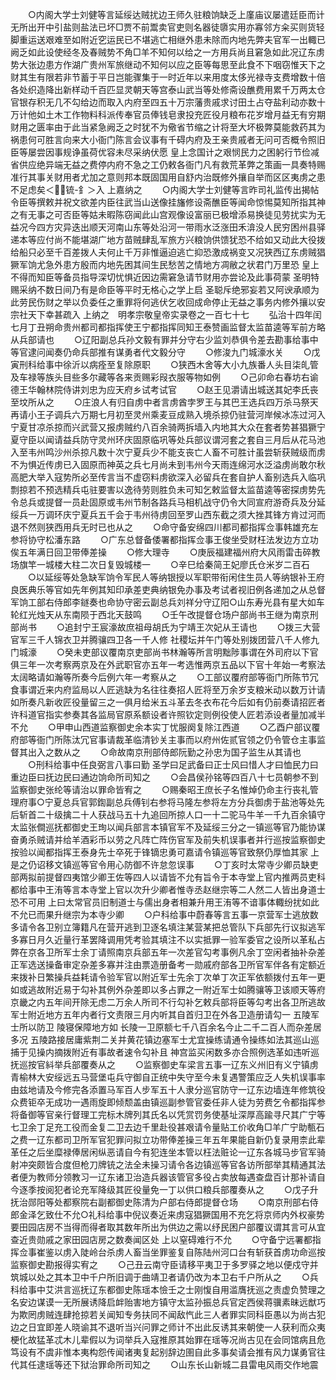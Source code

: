<!-- { "loadSidebar": true } -->
　　○内阁大学士刘健等言延绥达贼扰边王师久驻粮饷缺乏上廑庙议屡遣廷臣而计无所出开中引盐则盐法已坏□贾不前鬻卖官吏则名器徒隳实用亦寡邻方籴买则货轻脚重运送艰难至如附近穵运民已不堪逃亡相继外患未除而内地先弊夫官军一出輙已阙乏如此设使经冬及春贼势不角□羊不知何以给之一方用兵尚且窘急如此况辽东虏势大张边患方作湖广贵州军旅继动不知何以应之臣等每思至此食不下咽窃惟天下之财其生有限若非节蓄于平日岂能骤集于一时近年以来用度太侈光禄寺支费增数十倍各处织造降出新样动千百匹显灵朝天等宫泰山武当等处修斋设醮费用累千万两太仓官银存积无几不勾给边而取入内府至四五十万宗藩贵戚求讨田土占夺盐利动亦数十万计他如土木工作物料科派传奉官员俸钱皂隶投充匠役月粮布花岁增月益无有穷期财用之匮率由于此当紧急阙乏之时犹不为儆省节缩之计将至大坏极弊莫能救药其为祸患何可胜言向来大小衙门陈言会议事有千碍内府及王亲贵戚者无问可否概令照旧臣等屡尝因事规诤虽荷优容未尽采纳伏愿  皇上念国计之艰悯民力之困躬行节俭减省供应绝异端无益之费停内府不急之工仍敕各衙门凡有救荒革弊之策画一具奏特赐准行其事关财用者尤加之意则邦本既固国用自舒内治既修外攘自举而区区夷虏之患不足虑矣＜锍-釒＞入  上嘉纳之
　　○内阁大学士刘健等言昨司礼监传出揭帖令臣等撰敕并祝文欲差内臣往武当山送像挂旛修设斋醮臣等闻命惊惕莫知所指其神之有无事之可否臣等姑未暇陈窃闻此山宫观像设富丽已极增添易换徒见劳扰实为无益况今四方灾异迭出顺天河南山东等处沿河一带雨水泛涨田禾渰没人民穷困州县驿递本等应付尚不能堪湖广地方苗贼肆乱军旅方兴粮饷供馈犹恐不给如又动此大役拨给船只必至千百差拨人夫何止千万非惟逼迫逃亡抑恐激成祸变又况狭西辽东虏贼猖獗军饷尤急外患方殷而内地先困其间生民愁苦之情地方凋敝之状君门万里恐  皇上不得而知臣等备员指导深切忧惧近因边需窘急请节财用亦尝论及此事荷蒙  圣明特赐采纳不数日间乃有是命臣等平时无格心之学上启  圣聪斥绝邪妄若又阿谀承顺为此劳民伤财之举以负委任之重罪将何逃伏乞收回成命停止无益之事务内修外攘以安宗社天下幸甚疏入  上纳之　明孝宗敬皇帝实录卷之一百七十七
　　弘治十四年闰七月丁丑朔命贵州都司都指挥使王宁都指挥同知王泰赞画监督太监苗逵等军前方略从兵部请也
　　○辽阳副总兵孙文毅有罪并分守右少监刘恭俱令差去勘事给事中等官逮问闻奏仍命兵部推有谋勇者代文毅分守
　　○修浚九门城濠水关
　　○戊寅刑科给事中徐沂以病痊至复除原职
　　○狭西木舍等大小九族番人头目柒癿管及车禄等族头目些多尔藏等各来贡赐彩叚衣服等物如例
　　○己卯命右春坊右谕德王华翰林院侍讲刘忠为应天府乡试考试官
　　○赵王见灂请出城送其妃李氏丧至坟所从之
　　○庄浪人有归自虏中者言虏酋孛罗王与其巴王选兵四万杀马祭天再请小王子调兵六万期七月初至灵州乘麦豆成熟入境杀掠仍驻营河岸候冰冻过河入宁夏甘凉杀掠而兴武营又报虏贼约八百余骑两拆墙入内地其大众在套者势甚猖獗宁夏守臣以闻请益兵防守灵州环庆固原临巩等处兵部议谓河套之套自三月后从花马池入至韦州鸣沙州杀掠凡数十次宁夏兵少不能支丧亡人畜不可胜计虽尝斩获贼级而虏不为惧近传虏已入固原而神英之兵七月尚未到韦州今天雨连绵河水泛溢虏尚敢尔秋高肥大举入寇势所必至传言当不虚窃料虏欲深入必留兵在套自护人畜别选兵入临巩剽掠若不预选精兵屯驻要害以逸待劳则胜负未可知乞敕监督太监苗逵等密探虏势先令总兵或提督一员赴固原或韦州节制各路兵马相机战守仍令大同宣府游奇兵及分延绥兵一万调环庆宁夏兵五千会于韦州待虏回至罗山西东截之须大挫其锋方肯过河而退不然则狭西用兵无时已也从之
　　○命守备安绵四川都司都指挥佥事韩雄充左参将协守松潘东路
　　○广东总督备倭署都指挥佥事王俊坐受财枉法发边方立功俟五年满日回卫带俸差操
　　○修大理寺
　　○庚辰福建福州府大风雨雷击碎教场旗竿一城楼大柱二次日复毁城楼一
　　○辛巳给秦简王妃廖氏仓米岁二百石
　　○以延绥等处急缺军饷令军民人等纳银授以军职带衔闲住生员人等纳银补王府良医典乐等官如先年例其知印承差吏典纳银免办事及考试者视旧例各递加之从总督军饷工部右侍郎李鐩奏也命协守密云副总兵刘祥分守辽阳○山东寿光县有星大如车轮红光烛天从东南陨于西北天鼓鸣
　　○壬午改提督仓场户部尚书王继为南京刑部尚书
　　○追封宁王宸濠故庶祖母胡氏为宁靖王次妃从王请也
　　○拨三大营官军三千人锦衣卫并腾骧四卫各一千人修  社稷坛并午门等处别拨团营八千人修九门城濠
　　○癸未吏部议覆南京吏部尚书林瀚等所言明黜陟事谓在外司府以下官俱三年一次考察两京及在外武职官亦五年一考选惟两京五品以下官十年始一考察法太阔略请如瀚等所奏今后例六年一考察从之
　　○工部议覆府部等衙门所陈节冗食事谓近来内府监局以人匠逃缺为名往往奏招人匠将至万余岁支粮米动以数万计请如所奏凡新收匠役量留三之一俱月给米五斗革去冬衣布花今后如有仍前奏请招匠者许科道官指实参奏其各监局官原系额设者许照钦定则例役使人匠若添设者量加减半不允
　　○甲申山西道监察御史余本实丁忧服阕复除江西道
　　○乙酉户部议覆府部等衙门所陈汰冗官事请裁革临清钞关主事而以府州佐贰官领之仍令管仓主事监督其出入之数从之
　　○命故南京刑部侍郎阮勤之孙忠为国子监生从其请也
　　○刑科给事中任良弼言八事曰勤  圣学曰足武备曰正士风曰惜人才曰恤民力曰重边臣曰抚边民曰通边饷命所司知之
　　○会昌侯孙铭等四百八十七员朝参不到监察御史张纶等请治以罪命皆宥之
　　○赐秦昭王庶长子名惟焯仍命主行丧礼管理府事○宁夏总兵官郭鍧副总兵傅钊右参将马隆左参将左方分兵御虏于盐池等处先后斩首二十级擒二十人获战马五十九追回所掠人口一十二驼马牛羊一千九百余镇守太监张僴巡抚都御史王珣以闻兵部言本镇官军不及延绥三分之一镇巡等官乃能协谋奋勇杀贼请并给羊酒彩币以劳之凡阵亡阵伤官军及前失机误事者并行巡按监察御史按验以闻都指挥王泰身先士卒死于锋镝忠勇可嘉请令镇巡等官致祭仍厚恤其家  上是之仍诏移文镇巡等官令用心防御不许怠忽误事
　　○丁亥时太常寺少卿员缺吏部两拟前提督四夷馆少卿王佐等四人以请皆不允有旨令于本寺堂上官内推两员吏科都给事中王洧等言本寺堂上官以次升少卿者惟寺丞赵继宗等二人然二人皆出身道士恐不可用  上曰太常官员旧制道士与儒出身者相兼升用王洧等不谙事体輙纷扰如此不允已而果升继宗为本寺少卿
　　○户科给事中蔚春等言五事一京营军士逃放数多请令各卫别立簿籍凡在营开逃到卫逐名填注某营某把总管队下兵部先行议拟逃军多寡日月久近量行革罢降调用凭考验其填注不以实抵罪一验军委官之设所以革私占弊在京各卫所军士余丁请照南京兵部五年一次差官勾考事例凡余丁空闲者抽补杂差正军选送操备审定杂差多寡并注由票造册备考一勋戚府部各卫所官军伴各有定额近来拨补日繁操兵益耗请令验军官以附近军士先余丁次单丁次正军依额拨付五年一更如或逃故附近易于勾补其例外杂差即以多占罪之一附近军士如腾骧等卫该顺天等府京畿之内五年间开除无虑二万余人所司不行勾补乞敕兵部将臣等勾考出各卫所逃故军士附近地方五年内者行文责限三月内听其自首归卫在外各卫造册请勾一  五陵军士所以防卫  陵寝保障地方如  长陵一卫原额七千八百余名今止二千二百人而杂差居多况  五陵路接居庸紫荆二关并黄花镇边塞军士尤宜操练请通令操练如法其巡山巡捕于见操内摘拨附近有事故者速令勾补且  神宫监买闲数多亦合照例选革如违听巡抚巡按官紏举兵部覆奏从之
　　○监察御史车梁言五事一辽东义州旧有义宁镇虏青榆林大安绥远五马营堡屯兵守御自正统中失守至今未复遇警策应乏人失机误事率由兹地请及今修完各添置马军百人步军五十人隶分巡官防守一辽东边墙连年修筑役众费钜卒无成功一遇雨旋即倾颓盖由镇巡副参管官委任非人徒为劳费乞令都指挥参将备御等官亲行督理工完标木牌列其氏名以凭赏罚务使基址深厚高踰寻尺其广宁等七卫余丁足充工役而金复二卫去边千里赴役甚艰请令量贴工价收角□羊广宁助甎石之费一辽东都司卫所军官犯罪问拟立功带俸差操三年五年果能自新仍复录用柰此辈革任之后坐糜禄俸居闲纵恶请自今有犯连坐本管以枉法赃论一辽东各城马步官军骑射冲突颇皆合度但枪刀牌铳之法全未操习请令各边镇巡等官各访所部举其精通其法者便为教师分领教习一辽东诸卫治造兵器该管官多役占卖放每遇查盘百计那补请自今逐季按阅犯者论充军降级其匠役量免一丁以供口粮兵部覆奏从之
　　○戊子升抚治郧阳等处都察院右副都御史陈清为户部右侍郎提督仓场
　　○南京刑部右侍郎金泽乞致仕不允○礼科给事中倪议奏近来虏寇猖獗国用不充乞将京师内外权豪势要田园店房不当得而得者取其数年所出为供边之需以纾民困户部覆议谓其言可从宜查近贵勋戚之家田园店房之数奏闻区处  上以窒碍难行不允
　　○守备宁远署都指挥佥事崔鉴以虏入陡岭台杀虏人畜当坐罪鉴复自陈陆州河口台有斩获首虏功命巡按监察御史勘报得实宥之
　　○己丑云南守臣请移平夷卫于多罗驿之地以便戍守并筑城以处之其本卫中千户所旧调于曲靖卫者请仍改为本卫右千户所从之
　　○兵科给事中艾洪言巡抚辽东都御史陈瑶本憸壬之士刚愎自用滥膺抚巡之责虚负赞理之名安边谋谟一无所展诱降启衅贻害地方镇守太监孙振总兵官定西侯蒋骥素昧远猷巧为欺罔虏贼连肆抢掠若关闻知专务扶同不闻敌忾此三人者罪实同科臣愚以为尚古犯边之日宜即差人晓谕其不退听当兴问罪之师计不出此反诱其来朝使一人获利而众夷梗化故猛革忒木儿辈假以为词举兵入寇推原其始罪在瑶等况尚古见在会同馆病且危笃设有不虞非惟本夷构怨传闻诸夷复起别辞边圉自此多事矣请会推有风力谋勇官往代其任逮瑶等还下狱治罪命所司知之
　　○山东长山新城二县雷电风雨交作地震
